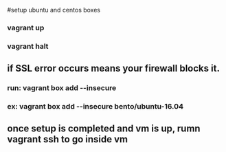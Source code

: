 #setup ubuntu and centos boxes

### vagrant up  
### vagrant halt  

## if SSL error occurs means your firewall blocks it. 
### run: vagrant box add --insecure <boxname>
### ex:  vagrant box add --insecure bento/ubuntu-16.04

## once setup is completed  and vm is up, rumn vagrant ssh to go inside vm
 
